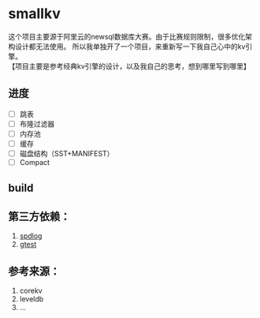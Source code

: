 # smallkv
这个项目主要源于阿里云的newsql数据库大赛。由于比赛规则限制，很多优化架构设计都无法使用。
所以我单独开了一个项目，来重新写一下我自己心中的kv引擎。  
【项目主要是参考经典kv引擎的设计，以及我自己的思考，想到哪里写到哪里】

## 进度
- [ ] 跳表
- [ ] 布隆过滤器
- [ ] 内存池
- [ ] 缓存
- [ ] 磁盘结构（SST+MANIFEST）
- [ ] Compact

## build



## 第三方依赖：
1. [spdlog](https://github.com/gabime/spdlog)
2. [gtest](https://github.com/google/googletest)


## 参考来源：
1. corekv
2. leveldb
3. ... 